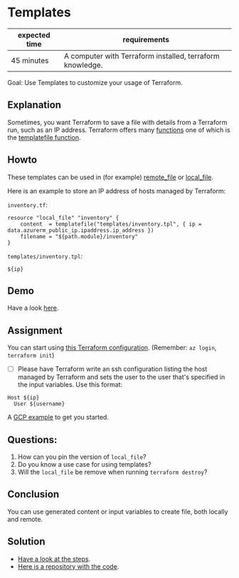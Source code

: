 # Templates

|expected time|requirements                                             |
|-------------|---------------------------------------------------------|
|45 minutes   |A computer with Terraform installed, terraform knowledge.|

Goal: Use Templates to customize your usage of Terraform.

## Explanation

Sometimes, you want Terraform to save a file with details from a Terraform run, such as an IP address. Terraform offers many [functions](https://www.terraform.io/docs/language/functions/index.html) one of which is the [templatefile function](https://www.terraform.io/docs/configuration/functions/templatefile.html).

## Howto

These templates can be used in (for example) [remote_file](https://registry.terraform.io/providers/mildred/sys/latest/docs/resources/file) or [local_file](https://registry.terraform.io/providers/hashicorp/local/latest/docs/resources/file).

Here is an example to store an IP address of hosts managed by Terraform:

`inventory.tf`:

```
resource "local_file" "inventory" {
    content  = templatefile("templates/inventory.tpl", { ip = data.azurerm_public_ip.ipaddress.ip_address })
    filename = "${path.module}/inventory"
}
```

`templates/inventory.tpl`:

```
${ip}
```

## Demo

Have a look [here](https://github.com/robertdebock/terraform-aws-cluster/blob/master/examples/vault/main.tf#L6).

## Assignment

You can start using [this Terraform configuration](https://github.com/hashicorp/learn-terraform-azure). (Remember: `az login`, `terraform init`)

- [ ] Please have Terraform write an ssh configuration listing the host managed by Terraform and sets the user to the user that's specified in the input variables. Use this format:

```
Host ${ip}
  User ${username}
```

A [GCP example](https://github.com/robertdebock/terraform-gcp-template) to get you started.

## Questions:

1. How can you pin the version of `local_file`?
2. Do you know a use case for using templates?
3. Will the `local_file` be remove when running `terraform destroy`?

## Conclusion

You can use generated content or input variables to create file, both locally and remote.

## Solution

- [Have a look at the steps](templates-solution.md).
- [Here is a repository with the code](https://github.com/robertdebock/learn-terraform-azure/tree/template).
